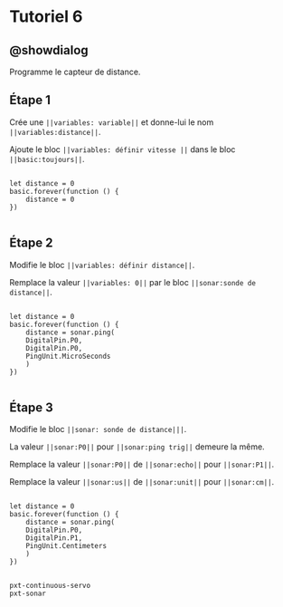 # Tutoriel 6

## @showdialog

Programme le capteur de distance.

## Étape 1

Crée une ``||variables: variable||`` et donne-lui le nom ``||variables:distance||``.

Ajoute le bloc ``||variables: définir vitesse ||`` dans le bloc ``||basic:toujours||``.


```blocks

let distance = 0
basic.forever(function () {
    distance = 0
})


```
## Étape 2

Modifie le bloc ``||variables: définir distance||``.

Remplace la valeur ``||variables: 0||`` par le bloc ``||sonar:sonde de distance||``.

```blocks

let distance = 0
basic.forever(function () {
    distance = sonar.ping(
    DigitalPin.P0,
    DigitalPin.P0,
    PingUnit.MicroSeconds
    )
})


```

## Étape 3

Modifie le bloc ``||sonar: sonde de distance|||``.

La valeur ``||sonar:P0||`` pour ``||sonar:ping trig||`` demeure la même.

Remplace la valeur ``||sonar:P0||`` de ``||sonar:echo||`` pour ``||sonar:P1||``.

Remplace la valeur ``||sonar:us||`` de ``||sonar:unit||`` pour ``||sonar:cm||``.

```blocks

let distance = 0
basic.forever(function () {
    distance = sonar.ping(
    DigitalPin.P0,
    DigitalPin.P1,
    PingUnit.Centimeters
    )
})

```

```package

pxt-continuous-servo
pxt-sonar

```


